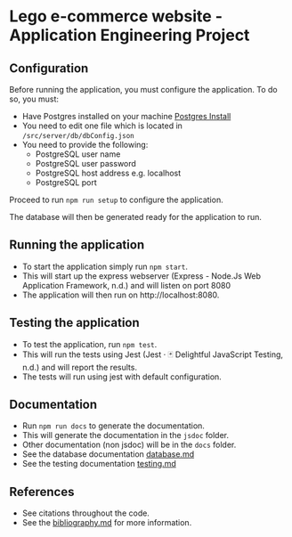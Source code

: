 # Lego e-commerce website - Application Engineering Project
## Configuration

Before running the application, you must configure the application.
To do so, you must:
- Have Postgres installed on your machine [Postgres Install](https://www.postgresql.org/download/)
- You need to edit one file which is located in `/src/server/db/dbConfig.json`
- You need to provide the following:
  - PostgreSQL user name
  - PostgreSQL user password
  - PostgreSQL host address e.g. localhost
  - PostgreSQL port

Proceed to run `npm run setup` to configure the application.

The database will then be generated ready for the application to run.

## Running the application

- To start the application simply run `npm start`.
- This will start up the express webserver (Express - Node.Js Web Application Framework, n.d.) and will listen on port 8080
- The application will then run on http://localhost:8080.

## Testing the application

  - To test the application, run `npm test`.
  - This will run the tests using Jest (Jest · 🃏 Delightful JavaScript Testing, n.d.) and will report the results.
  - The tests will run using jest with default configuration.

## Documentation

  - Run `npm run docs` to generate the documentation.
  - This will generate the documentation in the `jsdoc` folder.
  - Other documentation (non jsdoc) will be in the `docs` folder.
  - See the database documentation [database.md](docs/database.md)
  - See the testing documentation [testing.md](docs/testing.md)
  
## References

- See citations throughout the code.
- See the [bibliography.md](bibliography.md) for more information.